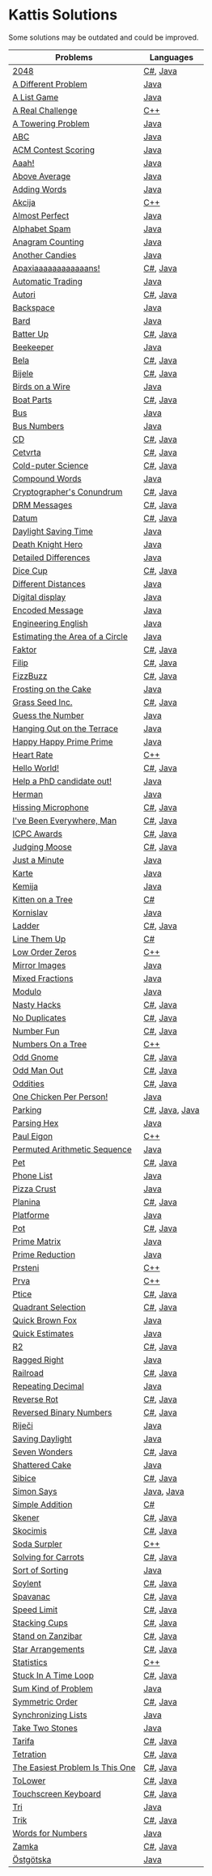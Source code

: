 # Kattis Solutions
Some solutions may be outdated and could be improved.


| Problems | Languages |
| - | - |
| [2048](https://open.kattis.com/problems/2048) | [C#](https://github.com/MiniDomo/Kattis/blob/master/C%23/2048.cs), [Java](https://github.com/MiniDomo/Kattis/blob/master/Java/2048.java) |
| [A Different Problem](https://open.kattis.com/problems/different) | [Java](https://github.com/MiniDomo/Kattis/blob/master/Java/different.java) |
| [A List Game](https://open.kattis.com/problems/listgame) | [Java](https://github.com/MiniDomo/Kattis/blob/master/Java/listgame.java) |
| [A Real Challenge](https://open.kattis.com/problems/areal) | [C++](https://github.com/MiniDomo/Kattis/blob/master/C%2B%2B/areal.cpp) |
| [A Towering Problem](https://open.kattis.com/problems/towering) | [Java](https://github.com/MiniDomo/Kattis/blob/master/Java/towering.java) |
| [ABC](https://open.kattis.com/problems/abc) | [Java](https://github.com/MiniDomo/Kattis/blob/master/Java/abc.java) |
| [ACM Contest Scoring](https://open.kattis.com/problems/acm) | [Java](https://github.com/MiniDomo/Kattis/blob/master/Java/acm.java) |
| [Aaah!](https://open.kattis.com/problems/aaah) | [Java](https://github.com/MiniDomo/Kattis/blob/master/Java/aaah.java) |
| [Above Average](https://open.kattis.com/problems/aboveaverage) | [Java](https://github.com/MiniDomo/Kattis/blob/master/Java/aboveaverage.java) |
| [Adding Words](https://open.kattis.com/problems/addingwords) | [Java](https://github.com/MiniDomo/Kattis/blob/master/Java/addingwords.java) |
| [Akcija](https://open.kattis.com/problems/akcija) | [C++](https://github.com/MiniDomo/Kattis/blob/master/C%2B%2B/akcija.cpp) |
| [Almost Perfect](https://open.kattis.com/problems/almostperfect) | [Java](https://github.com/MiniDomo/Kattis/blob/master/Java/almostperfect.java) |
| [Alphabet Spam](https://open.kattis.com/problems/alphabetspam) | [Java](https://github.com/MiniDomo/Kattis/blob/master/Java/alphabetspam.java) |
| [Anagram Counting](https://open.kattis.com/problems/anagramcounting) | [Java](https://github.com/MiniDomo/Kattis/blob/master/Java/anagramcounting.java) |
| [Another Candies](https://open.kattis.com/problems/anothercandies) | [Java](https://github.com/MiniDomo/Kattis/blob/master/Java/anothercandies.java) |
| [Apaxiaaaaaaaaaaaans!](https://open.kattis.com/problems/apaxiaaans) | [C#](https://github.com/MiniDomo/Kattis/blob/master/C%23/apaxiaaans.cs), [Java](https://github.com/MiniDomo/Kattis/blob/master/Java/apaxiaaans.java) |
| [Automatic Trading](https://open.kattis.com/problems/automatictrading) | [Java](https://github.com/MiniDomo/Kattis/blob/master/Java/automatictrading.java) |
| [Autori](https://open.kattis.com/problems/autori) | [C#](https://github.com/MiniDomo/Kattis/blob/master/C%23/autori.cs), [Java](https://github.com/MiniDomo/Kattis/blob/master/Java/autori.java) |
| [Backspace](https://open.kattis.com/problems/backspace) | [Java](https://github.com/MiniDomo/Kattis/blob/master/Java/backspace.java) |
| [Bard](https://open.kattis.com/problems/bard) | [Java](https://github.com/MiniDomo/Kattis/blob/master/Java/bard.java) |
| [Batter Up](https://open.kattis.com/problems/batterup) | [C#](https://github.com/MiniDomo/Kattis/blob/master/C%23/batterup.cs), [Java](https://github.com/MiniDomo/Kattis/blob/master/Java/batterup.java) |
| [Beekeeper](https://open.kattis.com/problems/beekeeper) | [Java](https://github.com/MiniDomo/Kattis/blob/master/Java/beekeeper.java) |
| [Bela](https://open.kattis.com/problems/bela) | [C#](https://github.com/MiniDomo/Kattis/blob/master/C%23/bela.cs), [Java](https://github.com/MiniDomo/Kattis/blob/master/Java/bela.java) |
| [Bijele](https://open.kattis.com/problems/bijele) | [C#](https://github.com/MiniDomo/Kattis/blob/master/C%23/bijele.cs), [Java](https://github.com/MiniDomo/Kattis/blob/master/Java/bijele.java) |
| [Birds on a Wire](https://open.kattis.com/problems/birds) | [Java](https://github.com/MiniDomo/Kattis/blob/master/Java/birds.java) |
| [Boat Parts](https://open.kattis.com/problems/boatparts) | [C#](https://github.com/MiniDomo/Kattis/blob/master/C%23/boatparts.cs), [Java](https://github.com/MiniDomo/Kattis/blob/master/Java/boatparts.java) |
| [Bus](https://open.kattis.com/problems/bus) | [Java](https://github.com/MiniDomo/Kattis/blob/master/Java/bus.java) |
| [Bus Numbers](https://open.kattis.com/problems/busnumbers) | [Java](https://github.com/MiniDomo/Kattis/blob/master/Java/busnumbers.java) |
| [CD](https://open.kattis.com/problems/cd) | [C#](https://github.com/MiniDomo/Kattis/blob/master/C%23/cd.cs), [Java](https://github.com/MiniDomo/Kattis/blob/master/Java/cd.java) |
| [Cetvrta](https://open.kattis.com/problems/cetvrta) | [C#](https://github.com/MiniDomo/Kattis/blob/master/C%23/cetvrta.cs), [Java](https://github.com/MiniDomo/Kattis/blob/master/Java/cetvrta.java) |
| [Cold-puter Science](https://open.kattis.com/problems/cold) | [C#](https://github.com/MiniDomo/Kattis/blob/master/C%23/cold.cs), [Java](https://github.com/MiniDomo/Kattis/blob/master/Java/cold.java) |
| [Compound Words](https://open.kattis.com/problems/compoundwords) | [Java](https://github.com/MiniDomo/Kattis/blob/master/Java/compoundwords.java) |
| [Cryptographer&#039;s Conundrum](https://open.kattis.com/problems/conundrum) | [C#](https://github.com/MiniDomo/Kattis/blob/master/C%23/conundrum.cs), [Java](https://github.com/MiniDomo/Kattis/blob/master/Java/conundrum.java) |
| [DRM Messages](https://open.kattis.com/problems/drmmessages) | [C#](https://github.com/MiniDomo/Kattis/blob/master/C%23/drmmessages.cs), [Java](https://github.com/MiniDomo/Kattis/blob/master/Java/drmmessages.java) |
| [Datum](https://open.kattis.com/problems/datum) | [C#](https://github.com/MiniDomo/Kattis/blob/master/C%23/datum.cs), [Java](https://github.com/MiniDomo/Kattis/blob/master/Java/datum.java) |
| [Daylight Saving Time](https://open.kattis.com/problems/dst) | [Java](https://github.com/MiniDomo/Kattis/blob/master/Java/dst.java) |
| [Death Knight Hero](https://open.kattis.com/problems/deathknight) | [Java](https://github.com/MiniDomo/Kattis/blob/master/Java/deathknight.java) |
| [Detailed Differences](https://open.kattis.com/problems/detaileddifferences) | [Java](https://github.com/MiniDomo/Kattis/blob/master/Java/detaileddifferences.java) |
| [Dice Cup](https://open.kattis.com/problems/dicecup) | [C#](https://github.com/MiniDomo/Kattis/blob/master/C%23/dicecup.cs), [Java](https://github.com/MiniDomo/Kattis/blob/master/Java/dicecup.java) |
| [Different Distances](https://open.kattis.com/problems/differentdistances) | [Java](https://github.com/MiniDomo/Kattis/blob/master/Java/differentdistances.java) |
| [Digital display](https://open.kattis.com/problems/display) | [Java](https://github.com/MiniDomo/Kattis/blob/master/Java/display.java) |
| [Encoded Message](https://open.kattis.com/problems/encodedmessage) | [Java](https://github.com/MiniDomo/Kattis/blob/master/Java/encodedmessage.java) |
| [Engineering English](https://open.kattis.com/problems/engineeringenglish) | [Java](https://github.com/MiniDomo/Kattis/blob/master/Java/engineeringenglish.java) |
| [Estimating the Area of a Circle](https://open.kattis.com/problems/estimatingtheareaofacircle) | [Java](https://github.com/MiniDomo/Kattis/blob/master/Java/estimatingtheareaofacircle.java) |
| [Faktor](https://open.kattis.com/problems/faktor) | [C#](https://github.com/MiniDomo/Kattis/blob/master/C%23/faktor.cs), [Java](https://github.com/MiniDomo/Kattis/blob/master/Java/faktor.java) |
| [Filip](https://open.kattis.com/problems/filip) | [C#](https://github.com/MiniDomo/Kattis/blob/master/C%23/filip.cs), [Java](https://github.com/MiniDomo/Kattis/blob/master/Java/filip.java) |
| [FizzBuzz](https://open.kattis.com/problems/fizzbuzz) | [C#](https://github.com/MiniDomo/Kattis/blob/master/C%23/fizzbuzz.cs), [Java](https://github.com/MiniDomo/Kattis/blob/master/Java/fizzbuzz.java) |
| [Frosting on the Cake](https://open.kattis.com/problems/frosting) | [Java](https://github.com/MiniDomo/Kattis/blob/master/Java/frosting.java) |
| [Grass Seed Inc.](https://open.kattis.com/problems/grassseed) | [C#](https://github.com/MiniDomo/Kattis/blob/master/C%23/grassseed.cs), [Java](https://github.com/MiniDomo/Kattis/blob/master/Java/grassseed.java) |
| [Guess the Number](https://open.kattis.com/problems/guess) | [Java](https://github.com/MiniDomo/Kattis/blob/master/Java/guess.java) |
| [Hanging Out on the Terrace](https://open.kattis.com/problems/hangingout) | [Java](https://github.com/MiniDomo/Kattis/blob/master/Java/hangingout.java) |
| [Happy Happy Prime Prime](https://open.kattis.com/problems/happyprime) | [Java](https://github.com/MiniDomo/Kattis/blob/master/Java/happyprime.java) |
| [Heart Rate](https://open.kattis.com/problems/heartrate) | [C++](https://github.com/MiniDomo/Kattis/blob/master/C%2B%2B/heartrate.cpp) |
| [Hello World!](https://open.kattis.com/problems/hello) | [C#](https://github.com/MiniDomo/Kattis/blob/master/C%23/hello.cs), [Java](https://github.com/MiniDomo/Kattis/blob/master/Java/hello.java) |
| [Help a PhD candidate out!](https://open.kattis.com/problems/helpaphd) | [Java](https://github.com/MiniDomo/Kattis/blob/master/Java/helpaphd.java) |
| [Herman](https://open.kattis.com/problems/herman) | [Java](https://github.com/MiniDomo/Kattis/blob/master/Java/herman.java) |
| [Hissing Microphone](https://open.kattis.com/problems/hissingmicrophone) | [C#](https://github.com/MiniDomo/Kattis/blob/master/C%23/hissingmicrophone.cs), [Java](https://github.com/MiniDomo/Kattis/blob/master/Java/hissingmicrophone.java) |
| [I&#039;ve Been Everywhere, Man](https://open.kattis.com/problems/everywhere) | [C#](https://github.com/MiniDomo/Kattis/blob/master/C%23/everywhere.cs), [Java](https://github.com/MiniDomo/Kattis/blob/master/Java/everywhere.java) |
| [ICPC Awards](https://open.kattis.com/problems/icpcawards) | [C#](https://github.com/MiniDomo/Kattis/blob/master/C%23/icpcawards.cs), [Java](https://github.com/MiniDomo/Kattis/blob/master/Java/icpcawards.java) |
| [Judging Moose](https://open.kattis.com/problems/judgingmoose) | [C#](https://github.com/MiniDomo/Kattis/blob/master/C%23/judgingmoose.cs), [Java](https://github.com/MiniDomo/Kattis/blob/master/Java/judgingmoose.java) |
| [Just a Minute](https://open.kattis.com/problems/justaminute) | [Java](https://github.com/MiniDomo/Kattis/blob/master/Java/justaminute.java) |
| [Karte](https://open.kattis.com/problems/karte) | [Java](https://github.com/MiniDomo/Kattis/blob/master/Java/karte.java) |
| [Kemija](https://open.kattis.com/problems/kemija08) | [Java](https://github.com/MiniDomo/Kattis/blob/master/Java/kemija08.java) |
| [Kitten on a Tree](https://open.kattis.com/problems/kitten) | [C#](https://github.com/MiniDomo/Kattis/blob/master/C%23/kitten.cs) |
| [Kornislav](https://open.kattis.com/problems/kornislav) | [Java](https://github.com/MiniDomo/Kattis/blob/master/Java/kornislav.java) |
| [Ladder](https://open.kattis.com/problems/ladder) | [C#](https://github.com/MiniDomo/Kattis/blob/master/C%23/ladder.cs), [Java](https://github.com/MiniDomo/Kattis/blob/master/Java/ladder.java) |
| [Line Them Up](https://open.kattis.com/problems/lineup) | [C#](https://github.com/MiniDomo/Kattis/blob/master/C%23/lineup.cs) |
| [Low Order Zeros](https://open.kattis.com/problems/loworderzeros) | [C++](https://github.com/MiniDomo/Kattis/blob/master/C%2B%2B/loworderzeros.cpp) |
| [Mirror Images](https://open.kattis.com/problems/mirror) | [Java](https://github.com/MiniDomo/Kattis/blob/master/Java/mirror.java) |
| [Mixed Fractions](https://open.kattis.com/problems/mixedfractions) | [Java](https://github.com/MiniDomo/Kattis/blob/master/Java/mixedfractions.java) |
| [Modulo](https://open.kattis.com/problems/modulo) | [Java](https://github.com/MiniDomo/Kattis/blob/master/Java/modulo.java) |
| [Nasty Hacks](https://open.kattis.com/problems/nastyhacks) | [C#](https://github.com/MiniDomo/Kattis/blob/master/C%23/nastyhacks.cs), [Java](https://github.com/MiniDomo/Kattis/blob/master/Java/nastyhacks.java) |
| [No Duplicates](https://open.kattis.com/problems/nodup) | [C#](https://github.com/MiniDomo/Kattis/blob/master/C%23/nodup.cs), [Java](https://github.com/MiniDomo/Kattis/blob/master/Java/nodup.java) |
| [Number Fun](https://open.kattis.com/problems/numberfun) | [C#](https://github.com/MiniDomo/Kattis/blob/master/C%23/numberfun.cs), [Java](https://github.com/MiniDomo/Kattis/blob/master/Java/numberfun.java) |
| [Numbers On a Tree](https://open.kattis.com/problems/numbertree) | [C++](https://github.com/MiniDomo/Kattis/blob/master/C%2B%2B/numbertree.cpp) |
| [Odd Gnome](https://open.kattis.com/problems/oddgnome) | [C#](https://github.com/MiniDomo/Kattis/blob/master/C%23/oddgnome.cs), [Java](https://github.com/MiniDomo/Kattis/blob/master/Java/oddgnome.java) |
| [Odd Man Out](https://open.kattis.com/problems/oddmanout) | [C#](https://github.com/MiniDomo/Kattis/blob/master/C%23/oddmanout.cs), [Java](https://github.com/MiniDomo/Kattis/blob/master/Java/oddmanout.java) |
| [Oddities](https://open.kattis.com/problems/oddities) | [C#](https://github.com/MiniDomo/Kattis/blob/master/C%23/oddities.cs), [Java](https://github.com/MiniDomo/Kattis/blob/master/Java/oddities.java) |
| [One Chicken Per Person!](https://open.kattis.com/problems/onechicken) | [Java](https://github.com/MiniDomo/Kattis/blob/master/Java/onechicken.java) |
| [Parking](https://open.kattis.com/problems/parking2) | [C#](https://github.com/MiniDomo/Kattis/blob/master/C%23/parking2.cs), [Java](https://github.com/MiniDomo/Kattis/blob/master/Java/parking.java), [Java](https://github.com/MiniDomo/Kattis/blob/master/Java/parking2.java) |
| [Parsing Hex](https://open.kattis.com/problems/parsinghex) | [Java](https://github.com/MiniDomo/Kattis/blob/master/Java/parsinghex.java) |
| [Paul Eigon](https://open.kattis.com/problems/pauleigon) | [C++](https://github.com/MiniDomo/Kattis/blob/master/C%2B%2B/pauleigon.cpp) |
| [Permuted Arithmetic Sequence](https://open.kattis.com/problems/permutedarithmeticsequence) | [Java](https://github.com/MiniDomo/Kattis/blob/master/Java/permutedarithmeticsequence.java) |
| [Pet](https://open.kattis.com/problems/pet) | [C#](https://github.com/MiniDomo/Kattis/blob/master/C%23/pet.cs), [Java](https://github.com/MiniDomo/Kattis/blob/master/Java/pet.java) |
| [Phone List](https://open.kattis.com/problems/phonelist) | [Java](https://github.com/MiniDomo/Kattis/blob/master/Java/phonelist.java) |
| [Pizza Crust](https://open.kattis.com/problems/pizza2) | [Java](https://github.com/MiniDomo/Kattis/blob/master/Java/pizza2.java) |
| [Planina](https://open.kattis.com/problems/planina) | [C#](https://github.com/MiniDomo/Kattis/blob/master/C%23/planina.cs), [Java](https://github.com/MiniDomo/Kattis/blob/master/Java/planina.java) |
| [Platforme](https://open.kattis.com/problems/platforme) | [Java](https://github.com/MiniDomo/Kattis/blob/master/Java/platforme.java) |
| [Pot](https://open.kattis.com/problems/pot) | [C#](https://github.com/MiniDomo/Kattis/blob/master/C%23/pot.cs), [Java](https://github.com/MiniDomo/Kattis/blob/master/Java/pot.java) |
| [Prime Matrix](https://open.kattis.com/problems/primematrix) | [Java](https://github.com/MiniDomo/Kattis/blob/master/Java/primematrix.java) |
| [Prime Reduction](https://open.kattis.com/problems/primereduction) | [Java](https://github.com/MiniDomo/Kattis/blob/master/Java/primereduction.java) |
| [Prsteni](https://open.kattis.com/problems/prsteni) | [C++](https://github.com/MiniDomo/Kattis/blob/master/C%2B%2B/prsteni.cpp) |
| [Prva](https://open.kattis.com/problems/prva) | [C++](https://github.com/MiniDomo/Kattis/blob/master/C%2B%2B/prva.cpp) |
| [Ptice](https://open.kattis.com/problems/ptice) | [C#](https://github.com/MiniDomo/Kattis/blob/master/C%23/ptice.cs), [Java](https://github.com/MiniDomo/Kattis/blob/master/Java/ptice.java) |
| [Quadrant Selection](https://open.kattis.com/problems/quadrant) | [C#](https://github.com/MiniDomo/Kattis/blob/master/C%23/quadrant.cs), [Java](https://github.com/MiniDomo/Kattis/blob/master/Java/quadrant.java) |
| [Quick Brown Fox](https://open.kattis.com/problems/quickbrownfox) | [Java](https://github.com/MiniDomo/Kattis/blob/master/Java/quickbrownfox.java) |
| [Quick Estimates](https://open.kattis.com/problems/quickestimate) | [Java](https://github.com/MiniDomo/Kattis/blob/master/Java/quickestimate.java) |
| [R2](https://open.kattis.com/problems/r2) | [C#](https://github.com/MiniDomo/Kattis/blob/master/C%23/r2.cs), [Java](https://github.com/MiniDomo/Kattis/blob/master/Java/r2.java) |
| [Ragged Right](https://open.kattis.com/problems/raggedright) | [Java](https://github.com/MiniDomo/Kattis/blob/master/Java/raggedright.java) |
| [Railroad](https://open.kattis.com/problems/railroad2) | [C#](https://github.com/MiniDomo/Kattis/blob/master/C%23/railroad2.cs), [Java](https://github.com/MiniDomo/Kattis/blob/master/Java/railroad2.java) |
| [Repeating Decimal](https://open.kattis.com/problems/repeatingdecimal) | [Java](https://github.com/MiniDomo/Kattis/blob/master/Java/repeatingdecimal.java) |
| [Reverse Rot](https://open.kattis.com/problems/reverserot) | [C#](https://github.com/MiniDomo/Kattis/blob/master/C%23/reverserot.cs), [Java](https://github.com/MiniDomo/Kattis/blob/master/Java/reverserot.java) |
| [Reversed Binary Numbers](https://open.kattis.com/problems/reversebinary) | [C#](https://github.com/MiniDomo/Kattis/blob/master/C%23/reversebinary.cs), [Java](https://github.com/MiniDomo/Kattis/blob/master/Java/reversebinary.java) |
| [Riječi](https://open.kattis.com/problems/rijeci) | [Java](https://github.com/MiniDomo/Kattis/blob/master/Java/rijeci.java) |
| [Saving Daylight](https://open.kattis.com/problems/savingdaylight) | [Java](https://github.com/MiniDomo/Kattis/blob/master/Java/savingdaylight.java) |
| [Seven Wonders](https://open.kattis.com/problems/sevenwonders) | [C#](https://github.com/MiniDomo/Kattis/blob/master/C%23/sevenwonders.cs), [Java](https://github.com/MiniDomo/Kattis/blob/master/Java/sevenwonders.java) |
| [Shattered Cake](https://open.kattis.com/problems/shatteredcake) | [Java](https://github.com/MiniDomo/Kattis/blob/master/Java/shatteredcake.java) |
| [Sibice](https://open.kattis.com/problems/sibice) | [C#](https://github.com/MiniDomo/Kattis/blob/master/C%23/sibice.cs), [Java](https://github.com/MiniDomo/Kattis/blob/master/Java/sibice.java) |
| [Simon Says](https://open.kattis.com/problems/simon) | [Java](https://github.com/MiniDomo/Kattis/blob/master/Java/simon.java), [Java](https://github.com/MiniDomo/Kattis/blob/master/Java/simonsays.java) |
| [Simple Addition](https://open.kattis.com/problems/simpleaddition) | [C#](https://github.com/MiniDomo/Kattis/blob/master/C%23/simpleaddition.cs) |
| [Skener](https://open.kattis.com/problems/skener) | [C#](https://github.com/MiniDomo/Kattis/blob/master/C%23/skener.cs), [Java](https://github.com/MiniDomo/Kattis/blob/master/Java/skener.java) |
| [Skocimis](https://open.kattis.com/problems/skocimis) | [C#](https://github.com/MiniDomo/Kattis/blob/master/C%23/skocimis.cs), [Java](https://github.com/MiniDomo/Kattis/blob/master/Java/skocimis.java) |
| [Soda Surpler](https://open.kattis.com/problems/sodasurpler) | [C++](https://github.com/MiniDomo/Kattis/blob/master/C%2B%2B/sodasurpler.cpp) |
| [Solving for Carrots](https://open.kattis.com/problems/carrots) | [C#](https://github.com/MiniDomo/Kattis/blob/master/C%23/carrots.cs), [Java](https://github.com/MiniDomo/Kattis/blob/master/Java/carrots.java) |
| [Sort of Sorting](https://open.kattis.com/problems/sortofsorting) | [Java](https://github.com/MiniDomo/Kattis/blob/master/Java/sortofsorting.java) |
| [Soylent](https://open.kattis.com/problems/soylent) | [C#](https://github.com/MiniDomo/Kattis/blob/master/C%23/soylent.cs), [Java](https://github.com/MiniDomo/Kattis/blob/master/Java/soylent.java) |
| [Spavanac](https://open.kattis.com/problems/spavanac) | [C#](https://github.com/MiniDomo/Kattis/blob/master/C%23/spavanac.cs), [Java](https://github.com/MiniDomo/Kattis/blob/master/Java/spavanac.java) |
| [Speed Limit](https://open.kattis.com/problems/speedlimit) | [C#](https://github.com/MiniDomo/Kattis/blob/master/C%23/speedlimit.cs), [Java](https://github.com/MiniDomo/Kattis/blob/master/Java/speedlimit.java) |
| [Stacking Cups](https://open.kattis.com/problems/cups) | [C#](https://github.com/MiniDomo/Kattis/blob/master/C%23/cups.cs), [Java](https://github.com/MiniDomo/Kattis/blob/master/Java/cups.java) |
| [Stand on Zanzibar](https://open.kattis.com/problems/zanzibar) | [C#](https://github.com/MiniDomo/Kattis/blob/master/C%23/zanzibar.cs), [Java](https://github.com/MiniDomo/Kattis/blob/master/Java/zanzibar.java) |
| [Star Arrangements](https://open.kattis.com/problems/stararrangements) | [C#](https://github.com/MiniDomo/Kattis/blob/master/C%23/stararrangements.cs), [Java](https://github.com/MiniDomo/Kattis/blob/master/Java/stararrangements.java) |
| [Statistics](https://open.kattis.com/problems/statistics) | [C++](https://github.com/MiniDomo/Kattis/blob/master/C%2B%2B/statistics.cpp) |
| [Stuck In A Time Loop](https://open.kattis.com/problems/timeloop) | [C#](https://github.com/MiniDomo/Kattis/blob/master/C%23/timeloop.cs), [Java](https://github.com/MiniDomo/Kattis/blob/master/Java/timeloop.java) |
| [Sum Kind of Problem](https://open.kattis.com/problems/sumkindofproblem) | [Java](https://github.com/MiniDomo/Kattis/blob/master/Java/sumkindofproblem.java) |
| [Symmetric Order](https://open.kattis.com/problems/symmetricorder) | [C#](https://github.com/MiniDomo/Kattis/blob/master/C%23/symmetricorder.cs), [Java](https://github.com/MiniDomo/Kattis/blob/master/Java/symmetricorder.java) |
| [Synchronizing Lists](https://open.kattis.com/problems/synchronizinglists) | [Java](https://github.com/MiniDomo/Kattis/blob/master/Java/synchronizinglists.java) |
| [Take Two Stones](https://open.kattis.com/problems/twostones) | [Java](https://github.com/MiniDomo/Kattis/blob/master/Java/twostones.java) |
| [Tarifa](https://open.kattis.com/problems/tarifa) | [C#](https://github.com/MiniDomo/Kattis/blob/master/C%23/tarifa.cs), [Java](https://github.com/MiniDomo/Kattis/blob/master/Java/tarifa.java) |
| [Tetration](https://open.kattis.com/problems/tetration) | [C#](https://github.com/MiniDomo/Kattis/blob/master/C%23/tetration.cs), [Java](https://github.com/MiniDomo/Kattis/blob/master/Java/tetration.java) |
| [The Easiest Problem Is This One](https://open.kattis.com/problems/easiest) | [C#](https://github.com/MiniDomo/Kattis/blob/master/C%23/easiest.cs), [Java](https://github.com/MiniDomo/Kattis/blob/master/Java/easiest.java) |
| [ToLower](https://open.kattis.com/problems/tolower) | [C#](https://github.com/MiniDomo/Kattis/blob/master/C%23/tolower.cs), [Java](https://github.com/MiniDomo/Kattis/blob/master/Java/tolower.java) |
| [Touchscreen Keyboard](https://open.kattis.com/problems/touchscreenkeyboard) | [C#](https://github.com/MiniDomo/Kattis/blob/master/C%23/touchscreenkeyboard.cs), [Java](https://github.com/MiniDomo/Kattis/blob/master/Java/touchscreenkeyboard.java) |
| [Tri](https://open.kattis.com/problems/tri) | [Java](https://github.com/MiniDomo/Kattis/blob/master/Java/tri.java) |
| [Trik](https://open.kattis.com/problems/trik) | [C#](https://github.com/MiniDomo/Kattis/blob/master/C%23/trik.cs), [Java](https://github.com/MiniDomo/Kattis/blob/master/Java/trik.java) |
| [Words for Numbers](https://open.kattis.com/problems/wordsfornumbers) | [Java](https://github.com/MiniDomo/Kattis/blob/master/Java/wordsfornumbers.java) |
| [Zamka](https://open.kattis.com/problems/zamka) | [C#](https://github.com/MiniDomo/Kattis/blob/master/C%23/zamka.cs), [Java](https://github.com/MiniDomo/Kattis/blob/master/Java/zamka.java) |
| [Östgötska](https://open.kattis.com/problems/ostgotska) | [Java](https://github.com/MiniDomo/Kattis/blob/master/Java/ostgotska.java) |

